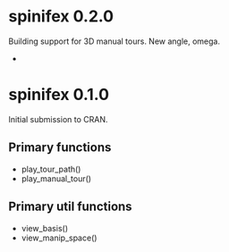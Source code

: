 # spinifex 0.2.0

Building support for 3D manual tours. New angle, omega.

- 

# spinifex 0.1.0

Initial submission to CRAN.

## Primary functions

- play_tour_path()
- play_manual_tour()

## Primary util functions

- view_basis()
- view_manip_space()
